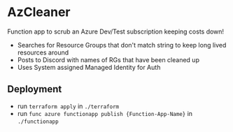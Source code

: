 # AzCleaner

Function app to scrub an Azure Dev/Test subscription keeping costs down!

- Searches for Resource Groups that don't match string to keep long lived resources around
- Posts to Discord with names of RGs that have been cleaned up
- Uses System assigned Managed Identity for Auth

## Deployment
- run `terraform apply` in `./terraform`
- run `func azure functionapp publish {Function-App-Name}` in `./functionapp`